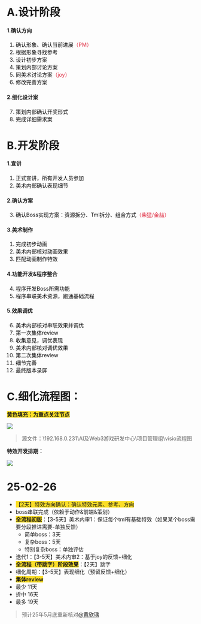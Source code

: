 # A.设计阶段
#### 1.确认方向
1. <font style="color:rgb(0, 0, 0);">确认形象、确认当前进展</font><font style="color:#DF2A3F;">（PM）</font>
2. <font style="color:rgb(0, 0, 0);">根据形象寻找参考</font>
3. <font style="color:rgb(0, 0, 0);">设计初步方案</font>
4. <font style="color:rgb(0, 0, 0);">策划内部讨论方案</font>
5. <font style="color:rgb(0, 0, 0);">同美术讨论方案</font><font style="color:#DF2A3F;">（joy）</font>
6. <font style="color:rgb(0, 0, 0);">修改完善方案</font>

#### 2.细化设计案
7. <font style="color:rgb(0, 0, 0);">策划内部确认开奖形式</font>
8. <font style="color:rgb(0, 0, 0);">完成详细需求案</font>

# B.开发阶段
#### 1.宣讲
1. <font style="color:rgb(0, 0, 0);">正式宣讲，所有开发人员参加</font>
2. <font style="color:rgb(0, 0, 0);">美术内部确认表现细节</font>

#### 2.确认方案
3. <font style="color:rgb(0, 0, 0);">确认Boss实现方案：资源拆分、Tml拆分、组合方式</font><font style="color:#DF2A3F;">（柴猛/金喆）</font>

#### 3.美术制作
1. <font style="color:rgb(0, 0, 0);">完成初步动画</font>
2. <font style="color:rgb(0, 0, 0);">美术内部核对动画效果</font>
3. <font style="color:rgb(0, 0, 0);">匹配动画制作特效</font>

#### 4.功能开发&程序整合
4. <font style="color:rgb(0, 0, 0);">程序开发Boss所需功能</font>
5. <font style="color:rgb(0, 0, 0);">程序串联美术资源，跑通基础流程</font>

#### 5.效果调优
6. <font style="color:rgb(0, 0, 0);">美术内部核对串联效果并调优</font>
7. <font style="color:rgb(0, 0, 0);">第一次集体review</font>
8. <font style="color:rgb(0, 0, 0);">收集意见，调优表现</font>
9. <font style="color:rgb(0, 0, 0);">美术内部核对调优效果</font>
10. <font style="color:rgb(0, 0, 0);">第二次集体review</font>
11. <font style="color:rgb(0, 0, 0);">细节完善</font>
12. <font style="color:rgb(0, 0, 0);">最终版本录屏</font>



# C.细化流程图：
**<font style="background-color:#FBDE28;">黄色填充：为重点关注节点</font>**

![](https://cdn.nlark.com/yuque/0/2025/png/12926950/1736820304324-5d58a170-c9ab-4579-9249-a5fd163cc1a8.png)

> 源文件：\\192.168.0.231\AI及Web3游戏研发中心\项目管理组\visio流程图
>

**特效开发排期：**

![](https://cdn.nlark.com/yuque/0/2024/png/12926950/1731655526993-f45fd35c-f2d4-4c20-805b-cda9c16b7934.png)





# 25-02-26
+ <font style="background-color:#FBDE28;">【2天】特效方向确认：确认特效元素、参考、方向</font>
+ boss串联完成（依赖于动作&前端&策划）
+ **<font style="background-color:#FBDE28;">全流程初版</font>**：【3-5天】美术内审1：保证每个tml有基础特效（如果某个boss需要分段推进需要-单独反馈）
    - 简单boss：3天
    - 复杂boss：5天
    - 特别复杂boss：单独评估
+ 迭代1：【3-5天】美术内审2：基于joy的反馈+细化
+ **<font style="background-color:#FBDE28;">全流程（带跳字）阶段效果</font>**：【2天】跳字
+ 细化周期：【3-5天】表现细化（预留反馈+细化）
+ **<font style="background-color:#FBDE28;">集体review</font>**
+ 最少 11天
+ 折中 16天
+ 最多 19天

> 预计25年5月底重新核对[@黄欣瑀](undefined/huangxinyu-1wuda)
>


